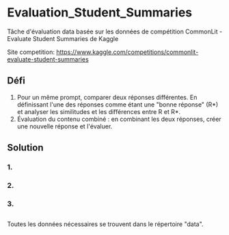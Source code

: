 # Evaluation_Student_Summaries
Tâche d'évaluation data basée sur les données de compétition CommonLit - Evaluate Student Summaries de Kaggle



Site competition: https://www.kaggle.com/competitions/commonlit-evaluate-student-summaries



## Défi

1. Pour un même prompt, comparer deux réponses différentes. En définissant l'une des réponses comme étant une "bonne réponse" (R\*) et analyser les similitudes et les différences entre R et R\*.
2. Évaluation du contenu combiné : en combinant les deux réponses, créer une nouvelle réponse et l'évaluer.



## Solution



### 1. 





### 2. 





### 3. 

















## 

Toutes les données nécessaires se trouvent dans le répertoire "data".
